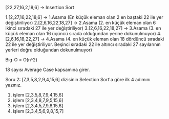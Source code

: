 [22,27,16,2,18,6] -> Insertion Sort

1.[2,27,16,22,18,6] -> 1.Asama (En küçük eleman olan 2 en baştaki 22 ile yer değiştiriliyor) 
2.[2,6,16,22,18,27] -> 2.Asama (2. en küçük eleman olan 6 ikinci sıradaki 27 ile yer değiştiriliyor) 
3.[2,6,16,22,18,27] -> 3.Asama (3. en küçük eleman olan 16 üçüncü sırada olduğundan yerine dokunulmuyor) 
4.[2,6,16,18,22,27] -> 4.Asama (4. en küçük eleman olan 18 dördüncü sıradaki 22 ile yer değiştiriliyor. Beşinci sıradaki 22 ile altıncı sıradaki 27 sayılarının yerleri doğru olduğundan dokunulmuyor)

Big-O = O(n^2)

18 sayısı Average Case kapsamına girer.

Soru 2: [7,3,5,8,2,9,4,15,6] dizisinin Selection Sort'a göre ilk 4 adımını yazınız.

1. işlem [2,3,5,8,7,9,4,15,6]
2. işlem [2,3,4,8,7,9,5,15,6]
3. işlem [2,3,4,5,7,9,8,15,6]
4. işlem [2,3,4,5,6,9,8,15,7]